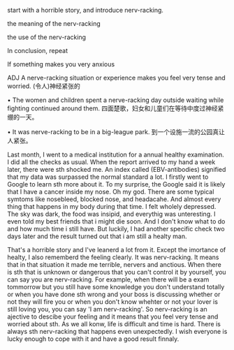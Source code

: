 start with a horrible story, and introduce nerv-racking.

the meaning of the nerv-racking

the use of the nerv-racking

In conclusion, repeat

If something makes you very anxious

ADJ A nerve-racking situation or experience makes you feel very tense and worried. (令人)神经紧张的

•  The women and children spent a nerve-racking day outside waiting while fighting continued around them.
 四面楚歌，妇女和儿童们在等待中度过神经紧绷的一天。

•  It was nerve-racking to be in a big-league park.
 到一个设施一流的公园真让人紧张。


 Last month, I went to a medical institution for a annual healthy examination. I did all the checks as usual. When the report arrived to my hand a week later, there were sth shocked me. An index called (EBV-antibodies) signified that my data was surpassed the normal standard a lot. I firstly went to Google to learn sth more about it. To my surprise, the Google said it is likely that I have a cancer inside my nose. Oh my god. There are some typical symtoms like nosebleed, blocked nose, and headacahe. And almost every thing that happens in my body during that time. I felt wholely depressed. The sky was dark, the food was insipid, and everythig was unteresting. I even told my best friends that i might die soon. And I don't know what to do and how much time i still have. But luckily, I had another specific check two days later and the result turned out that i am still a healty man.

 That's a horrible story and I've leanerd a lot from it. Except the imortance of healty, I also rememberd the feeling clearly. It was nerv-racking. It means that in that situation it made me terrible, nervers and anctious. When there is sth that is unknown or dangerous that you can't control it by yourself, you can say you are nerv-racking. For example, when there will be a exam tommorrow but you still have some knowledge you don't understand totally or when you have done sth wrong and your boss is discussing whether or not they will fire you or when you don't know whehter or not your lover is still loving you, you can say 'I am nerv-racking'. So nerv-racking is an ajective to descibe your feeling and it means that you feel very tense and worried about sth. As we all konw, life is difficult and time is hard. There is always sth nerv-racking that happens even unexpectedly. I wish everyone is lucky enough to cope with it and have a good result finnaly.   
